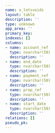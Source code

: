 ```yaml
---
name: u_letsvoids
layout: table
description: ''
type: unknown
app_area: ''
primary_key: 
indexes: []
columns:
- name: account_ref
  type: nvarchar(50)
  description: ''
- name: end_date
  type: nvarchar(50)
  description: ''
- name: payment_ref
  type: nvarchar(50)
  description: ''
- name: prop_ref
  type: nvarchar(50)
  description: ''
- name: start_date
  type: nvarchar(50)
  description: ''
relations: []
pseudo_pk: 
---
```


